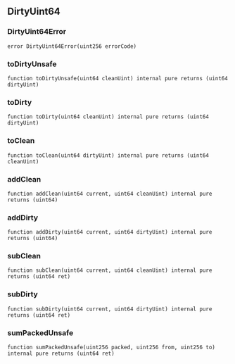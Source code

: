 ## DirtyUint64

### DirtyUint64Error

```solidity
error DirtyUint64Error(uint256 errorCode)
```

### toDirtyUnsafe

```solidity
function toDirtyUnsafe(uint64 cleanUint) internal pure returns (uint64 dirtyUint)
```

### toDirty

```solidity
function toDirty(uint64 cleanUint) internal pure returns (uint64 dirtyUint)
```

### toClean

```solidity
function toClean(uint64 dirtyUint) internal pure returns (uint64 cleanUint)
```

### addClean

```solidity
function addClean(uint64 current, uint64 cleanUint) internal pure returns (uint64)
```

### addDirty

```solidity
function addDirty(uint64 current, uint64 dirtyUint) internal pure returns (uint64)
```

### subClean

```solidity
function subClean(uint64 current, uint64 cleanUint) internal pure returns (uint64 ret)
```

### subDirty

```solidity
function subDirty(uint64 current, uint64 dirtyUint) internal pure returns (uint64 ret)
```

### sumPackedUnsafe

```solidity
function sumPackedUnsafe(uint256 packed, uint256 from, uint256 to) internal pure returns (uint64 ret)
```

